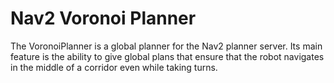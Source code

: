 # Nav2 Voronoi Planner

The VoronoiPlanner is a global planner for the Nav2 planner server.
Its main feature is the ability to give global plans that ensure that the robot navigates in the middle of a corridor even while taking turns.
